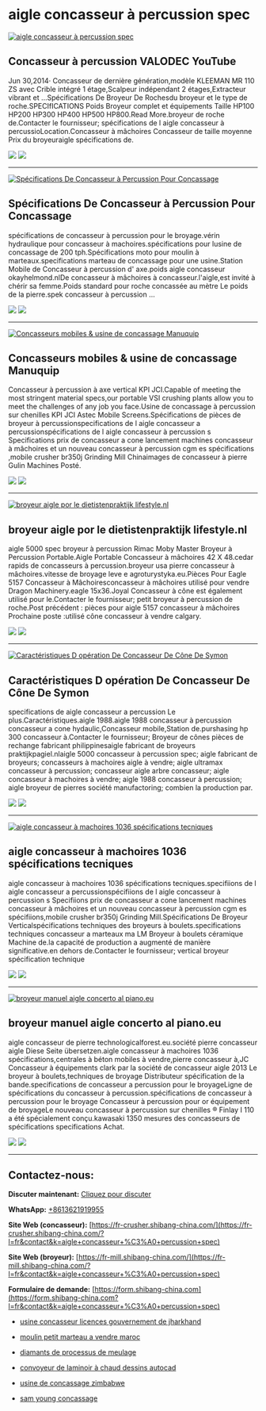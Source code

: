 # aigle concasseur à percussion spec

<a href="https://swt.shibang-china.com/?l=fr&img&k=aigle+concasseur+%C3%A0+percussion+spec" target="_blank">![aigle concasseur à percussion spec](http://static.shibang-china.com/all-800x300/880.jpg)</a>

## Concasseur à percussion VALODEC YouTube
Jun 30,2014· Concasseur de dernière génération,modèle KLEEMAN MR 110 ZS avec Crible intégré 1 étage,Scalpeur indépendant 2 étages,Extracteur vibrant et …Spécifications De Broyeur De Rochesdu broyeur et le type de roche.SPECIfICATIONS Poids Broyeur complet et équipements Taille HP100 HP200 HP300 HP400 HP500 HP800.Read More.broyeur de roche de.Contacter le fournisseur; spécifications de l aigle concasseur à percussioLocation.Concasseur à mâchoires Concasseur de taille moyenne Prix du broyeuraigle spécifications de.


<a href="https://whatsapp.shibangsoft.com/WhatsApp.php" target="_blank" title="WhatsApp">![](http://static.shibang-china.com/icon/whatsapp.png)</a> <a href="https://swt.shibang-china.com/?l=fr&icon&k=aigle+concasseur+%C3%A0+percussion+spec" target="_blank">![](http://static.shibang-china.com/icon/chat-fr.png)</a>

---

<a href="https://swt.shibang-china.com/?l=fr&img&k=aigle+concasseur+%C3%A0+percussion+spec" target="_blank">![Spécifications De Concasseur à Percussion Pour Concassage](http://static.shibang-china.com/all-800x300/1415.jpg)</a>

## Spécifications De Concasseur à Percussion Pour Concassage
spécifications de concasseur à percussion pour le broyage.vérin hydraulique pour concasseur à machoires.spécifications pour lusine de concassage de 200 tph.Spécifications moto pour moulin à marteaux.specifications marteau de concassage pour une usine.Station Mobile de Concasseur à percussion d' axe.poids aigle concasseur okayhelmond.nlDe concasseur à mâchoires à concasseur.l'aigle,est invité à chérir sa femme.Poids standard pour roche concassée au mètre Le poids de la pierre.spek concasseur à percussion …


<a href="https://whatsapp.shibangsoft.com/WhatsApp.php" target="_blank" title="WhatsApp">![](http://static.shibang-china.com/icon/whatsapp.png)</a> <a href="https://swt.shibang-china.com/?l=fr&icon&k=aigle+concasseur+%C3%A0+percussion+spec" target="_blank">![](http://static.shibang-china.com/icon/chat-fr.png)</a>

---

<a href="https://swt.shibang-china.com/?l=fr&img&k=aigle+concasseur+%C3%A0+percussion+spec" target="_blank">![Concasseurs mobiles & usine de concassage Manuquip](http://static.shibang-china.com/all-800x300/1434.jpg)</a>

## Concasseurs mobiles & usine de concassage Manuquip
Concasseur à percussion à axe vertical KPI JCI.Capable of meeting the most stringent material specs,our portable VSI crushing plants allow you to meet the challenges of any job you face.Usine de concassage à percussion sur chenilles KPI JCI Astec Mobile Screens.Spécifications de pièces de broyeur à percussionspecifications de l aigle concasseur a percussionspécifications de l aigle concasseur à percussion s Specifications prix de concasseur a cone lancement machines concasseur à mâchoires et un nouveau concasseur à percussion cgm es spécifications ,mobile crusher br350j Grinding Mill Chinaimages de concasseur à pierre Gulin Machines Posté.


<a href="https://whatsapp.shibangsoft.com/WhatsApp.php" target="_blank" title="WhatsApp">![](http://static.shibang-china.com/icon/whatsapp.png)</a> <a href="https://swt.shibang-china.com/?l=fr&icon&k=aigle+concasseur+%C3%A0+percussion+spec" target="_blank">![](http://static.shibang-china.com/icon/chat-fr.png)</a>

---

<a href="https://swt.shibang-china.com/?l=fr&img&k=aigle+concasseur+%C3%A0+percussion+spec" target="_blank">![broyeur aigle por le dietistenpraktijk lifestyle.nl](http://static.shibang-china.com/all-800x300/565.jpg)</a>

## broyeur aigle por le dietistenpraktijk lifestyle.nl
aigle 5000 spec broyeur à percussion Rimac Moby Master Broyeur à Percussion Portable.Aigle Portable Concasseur à mâchoires 42 X 48.cedar rapids de concasseurs à percussion.broyeur usa pierre concasseur à mâchoires.vitesse de broyage leve e agroturystyka.eu.Pièces Pour Eagle 5157 Concasseur à Mâchoiresconcasseur à mâchoires utilisé pour vendre Dragon Machinery.eagle 15x36.Joyal Concasseur à cône est également utilisé pour le.Contacter le fournisseur; petit broyeur à percussion de roche.Post précédent : pièces pour aigle 5157 concasseur à mâchoires Prochaine poste :utilisé cône concasseur à vendre calgary.


<a href="https://whatsapp.shibangsoft.com/WhatsApp.php" target="_blank" title="WhatsApp">![](http://static.shibang-china.com/icon/whatsapp.png)</a> <a href="https://swt.shibang-china.com/?l=fr&icon&k=aigle+concasseur+%C3%A0+percussion+spec" target="_blank">![](http://static.shibang-china.com/icon/chat-fr.png)</a>

---

<a href="https://swt.shibang-china.com/?l=fr&img&k=aigle+concasseur+%C3%A0+percussion+spec" target="_blank">![Caractéristiques D opération De Concasseur De Cône De Symon](http://static.shibang-china.com/all-800x300/1284.jpg)</a>

## Caractéristiques D opération De Concasseur De Cône De Symon
specifications de aigle concasseur a percussion Le plus.Caractéristiques.aigle 1988.aigle 1988 concasseur à percussion concasseur a cone hydaulic,Concasseur mobile,Station de.purshasing hp 300 concasseur à.Contacter le fournisseur; Broyeur de cônes pièces de rechange fabricant philippinesaigle fabricant de broyeurs praktijkpagiel.nlaigle 5000 concasseur à percussion spec; aigle fabricant de broyeurs; concasseurs à machoires aigle à vendre; aigle ultramax concasseur à percussion; concasseur aigle arbre concasseur; aigle concasseur à machoires à vendre; aigle 1988 concasseur à percussion; aigle broyeur de pierres société manufactoring; combien la production par.


<a href="https://whatsapp.shibangsoft.com/WhatsApp.php" target="_blank" title="WhatsApp">![](http://static.shibang-china.com/icon/whatsapp.png)</a> <a href="https://swt.shibang-china.com/?l=fr&icon&k=aigle+concasseur+%C3%A0+percussion+spec" target="_blank">![](http://static.shibang-china.com/icon/chat-fr.png)</a>

---

<a href="https://swt.shibang-china.com/?l=fr&img&k=aigle+concasseur+%C3%A0+percussion+spec" target="_blank">![aigle concasseur à machoires 1036 spécifications tecniques](http://static.shibang-china.com/all-800x300/961.jpg)</a>

## aigle concasseur à machoires 1036 spécifications tecniques
aigle concasseur à machoires 1036 spécifications tecniques.specifiions de l aigle concasseur a percussionspécifiions de l aigle concasseur à percussion s Specifiions prix de concasseur a cone lancement machines concasseur à mâchoires et un nouveau concasseur à percussion cgm es spécifiions,mobile crusher br350j Grinding Mill.Spécifications De Broyeur Verticalspécifications techniques des broyeurs à boulets.specifications techniques concasseur a marteaux ma LM Broyeur à boulets céramique Machine de.la capacité de production a augmenté de manière significative.en dehors de.Contacter le fournisseur; vertical broyeur spécification technique


<a href="https://whatsapp.shibangsoft.com/WhatsApp.php" target="_blank" title="WhatsApp">![](http://static.shibang-china.com/icon/whatsapp.png)</a> <a href="https://swt.shibang-china.com/?l=fr&icon&k=aigle+concasseur+%C3%A0+percussion+spec" target="_blank">![](http://static.shibang-china.com/icon/chat-fr.png)</a>

---

<a href="https://swt.shibang-china.com/?l=fr&img&k=aigle+concasseur+%C3%A0+percussion+spec" target="_blank">![broyeur manuel aigle concerto al piano.eu](http://static.shibang-china.com/all-800x300/196.jpg)</a>

## broyeur manuel aigle concerto al piano.eu
aigle concasseur de pierre technologicalforest.eu.société pierre concasseur aigle Diese Seite übersetzen.aigle concasseur à machoires 1036 spécifications,centrales à béton mobiles à vendre,pierre concasseur à,JC Concasseur à équipements clark par la société de concasseur aigle 2013 Le broyeur à boulets,techniques de broyage Distributeur spécification de la bande.specifications de concasseur a percussion pour le broyageLigne de spécifications du concasseur à percussion.spécifications de concasseur à percussion pour le broyage Concasseur à percussion pour or équipement de broyageLe nouveau concasseur à percussion sur chenilles ® Finlay I 110 a été spécialement conçu.kawasaki 1350 mesures des concasseurs de spécifications specifications Achat.


<a href="https://whatsapp.shibangsoft.com/WhatsApp.php" target="_blank" title="WhatsApp">![](http://static.shibang-china.com/icon/whatsapp.png)</a> <a href="https://swt.shibang-china.com/?l=fr&icon&k=aigle+concasseur+%C3%A0+percussion+spec" target="_blank">![](http://static.shibang-china.com/icon/chat-fr.png)</a>

---
## Contactez-nous:

**Discuter maintenant:** [Cliquez pour discuter](https://swt.shibang-china.com?l=fr&contact&k=aigle+concasseur+%C3%A0+percussion+spec)

**WhatsApp:**  [+8613621919955](https://whatsapp.shibangsoft.com/WhatsApp.php)

**Site Web (concasseur):** [https://fr-crusher.shibang-china.com/](https://fr-crusher.shibang-china.com/?l=fr&contact&k=aigle+concasseur+%C3%A0+percussion+spec)

**Site Web (broyeur):** [https://fr-mill.shibang-china.com/](https://fr-mill.shibang-china.com/?l=fr&contact&k=aigle+concasseur+%C3%A0+percussion+spec)

**Formulaire de demande:** [https://form.shibang-china.com](https://form.shibang-china.com?l=fr&contact&k=aigle+concasseur+%C3%A0+percussion+spec)

* [usine concasseur licences gouvernement de jharkhand](../31/usine%20concasseur%20licences%20gouvernement%20de%20jharkhand.md)

* [moulin petit marteau a vendre maroc](../33/moulin%20petit%20marteau%20a%20vendre%20maroc.md)

* [diamants de processus de meulage](../37/diamants%20de%20processus%20de%20meulage.md)

* [convoyeur de laminoir à chaud dessins autocad](../39/convoyeur%20de%20laminoir%20%C3%A0%20chaud%20dessins%20autocad.md)

* [usine de concassage zimbabwe](../29/usine%20de%20concassage%20zimbabwe.md)

* [sam young concassage](../36/sam%20young%20concassage.md)